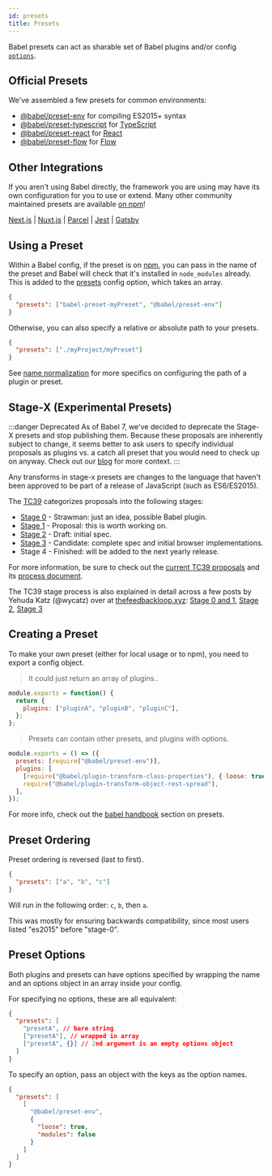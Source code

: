 ```yaml
---
id: presets
title: Presets
---
```


Babel presets can act as sharable set of Babel plugins and/or config [`options`](options.md).

## Official Presets

We've assembled a few presets for common environments:

- [@babel/preset-env](preset-env.md) for compiling ES2015+ syntax
- [@babel/preset-typescript](preset-typescript.md) for [TypeScript](https://www.typescriptlang.org)
- [@babel/preset-react](preset-react.md) for [React](https://reactjs.org/)
- [@babel/preset-flow](preset-flow.md) for [Flow](https://flow.org/)

## Other Integrations

If you aren't using Babel directly, the framework you are using may have its own configuration for you to use or extend. Many other community maintained presets are available [on npm](https://www.npmjs.com/search?q=babel-preset)!

[Next.js](https://nextjs.org/docs/advanced-features/customizing-babel-config) | [Nuxt.js](https://nuxtjs.org/docs/2.x/configuration-glossary/configuration-build#babel) | [Parcel](https://en.parceljs.org/javascript.html#babel) | [Jest](https://jestjs.io/docs/getting-started#using-babel) | [Gatsby](https://www.gatsbyjs.com/docs/how-to/custom-configuration/babel)

<div id="preset-paths"></div>

## Using a Preset

Within a Babel config, if the preset is on [npm](https://www.npmjs.com/search?q=babel-preset), you can pass in the name of the preset and Babel will check that it's installed in `node_modules` already. This is added to the [presets](options.md#presets) config option, which takes an array.

```json title="babel.config.json"
{
  "presets": ["babel-preset-myPreset", "@babel/preset-env"]
}
```

Otherwise, you can also specify a relative or absolute path to your presets.

```json title="babel.config.json"
{
  "presets": ["./myProject/myPreset"]
}
```

See [name normalization](options.md#name-normalization) for more specifics on configuring the path of a plugin or preset.

## Stage-X (Experimental Presets)

:::danger Deprecated
As of Babel 7, we've decided to deprecate the Stage-X presets and stop publishing them. Because these proposals are inherently subject to change, it seems better to ask users to specify individual proposals as plugins vs. a catch all preset that you would need to check up on anyway. Check out our <a href="https://babeljs.io/blog/2018/07/27/removing-babels-stage-presets">blog</a> for more context.
:::

Any transforms in stage-x presets are changes to the language that haven't been approved to be part of a release of JavaScript (such as ES6/ES2015).

The [TC39](https://github.com/tc39) categorizes proposals into the following stages:

- [Stage 0](preset-stage-0.md) - Strawman: just an idea, possible Babel plugin.
- [Stage 1](preset-stage-1.md) - Proposal: this is worth working on.
- [Stage 2](preset-stage-2.md) - Draft: initial spec.
- [Stage 3](preset-stage-3.md) - Candidate: complete spec and initial browser implementations.
- Stage 4 - Finished: will be added to the next yearly release.

For more information, be sure to check out the [current TC39 proposals](https://github.com/tc39/proposals) and its [process document](https://tc39.github.io/process-document).

The TC39 stage process is also explained in detail across a few posts by Yehuda Katz (@wycatz) over at [thefeedbackloop.xyz](https://thefeedbackloop.xyz): [Stage 0 and 1](https://thefeedbackloop.xyz/tc39-a-process-sketch-stages-0-and-1/), [Stage 2](https://thefeedbackloop.xyz/tc39-process-sketch-stage-2/), [Stage 3](https://thefeedbackloop.xyz/tc39-process-sketch-stage-3/)

## Creating a Preset

To make your own preset (either for local usage or to npm), you need to export a config object.

> It could just return an array of plugins..

```js title="JavaScript"
module.exports = function() {
  return {
    plugins: ["pluginA", "pluginB", "pluginC"],
  };
};
```

> Presets can contain other presets, and plugins with options.

```js title="JavaScript"
module.exports = () => ({
  presets: [require("@babel/preset-env")],
  plugins: [
    [require("@babel/plugin-transform-class-properties"), { loose: true }],
    require("@babel/plugin-transform-object-rest-spread"),
  ],
});
```

For more info, check out the [babel handbook](https://github.com/thejameskyle/babel-handbook/blob/master/translations/en/user-handbook.md#making-your-own-preset) section on presets.

## Preset Ordering

Preset ordering is reversed (last to first).

```json title="babel.config.json"
{
  "presets": ["a", "b", "c"]
}
```

Will run in the following order: `c`, `b`, then `a`.

This was mostly for ensuring backwards compatibility, since most users listed "es2015" before "stage-0".

## Preset Options

Both plugins and presets can have options specified by wrapping the name and an options object in an array inside your config.

For specifying no options, these are all equivalent:

```json title="babel.config.json"
{
  "presets": [
    "presetA", // bare string
    ["presetA"], // wrapped in array
    ["presetA", {}] // 2nd argument is an empty options object
  ]
}
```

To specify an option, pass an object with the keys as the option names.

```json title="babel.config.json"
{
  "presets": [
    [
      "@babel/preset-env",
      {
        "loose": true,
        "modules": false
      }
    ]
  ]
}
```
